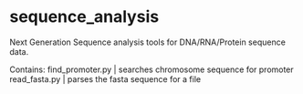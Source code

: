 # sequence_analysis
Next Generation Sequence analysis tools for DNA/RNA/Protein sequence data. 

Contains: find_promoter.py | searches chromosome sequence for promoter
          read_fasta.py    | parses the fasta sequence for a file

